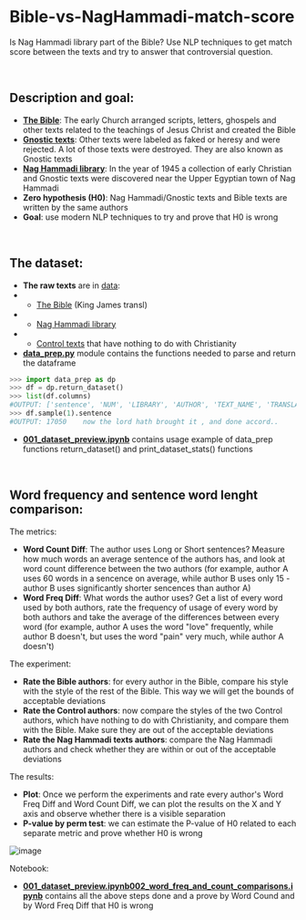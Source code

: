 # Bible-vs-NagHammadi-match-score
Is Nag Hammadi library part of the Bible? Use NLP techniques to get match score between the texts and try to answer that controversial question.

<br>

## Description and goal:
- **[The Bible](https://en.wikipedia.org/wiki/Bible)**: The early Church arranged scripts, letters, ghospels and other texts related to the teachings of Jesus Christ and created the Bible
- **[Gnostic texts](https://en.wikipedia.org/wiki/Gnostic_texts)**: Other texts were labeled as faked or heresy and were rejected. A lot of those texts were destroyed. They are also known as Gnostic texts
- **[Nag Hammadi library](https://en.wikipedia.org/wiki/Nag_Hammadi_library)**: In the year of 1945 a collection of early Christian and Gnostic texts were discovered near the Upper Egyptian town of Nag Hammadi
- **Zero hypothesis (H0)**: Nag Hammadi/Gnostic texts and Bible texts are written by the same authors
- **Goal**: use modern NLP techniques to try and prove that H0 is wrong

<br>

## The dataset:
- **The raw texts** are in [data](https://github.com/TraxData313/Bible-vs-NagHammadi-match-score/tree/main/data): 
- - [The Bible](https://github.com/TraxData313/Bible-vs-NagHammadi-match-score/tree/main/data/Bible%20-%20King%20James) (King James transl) 
- - [Nag Hammadi library](https://github.com/TraxData313/Bible-vs-NagHammadi-match-score/tree/main/data/Nag%20Hammadi)
- - [Control texts](https://github.com/TraxData313/Bible-vs-NagHammadi-match-score/tree/main/data/Control%20texts) that have nothing to do with Christianity
- **[data_prep.py](https://github.com/TraxData313/Bible-vs-NagHammadi-match-score/blob/main/data_prep.py)** module contains the functions needed to parse and return the dataframe
```python
>>> import data_prep as dp
>>> df = dp.return_dataset()
>>> list(df.columns)
#OUTPUT: ['sentence', 'NUM', 'LIBRARY', 'AUTHOR', 'TEXT_NAME', 'TRANSLATION', 'char_count', 'words_count']
>>> df.sample(1).sentence
#OUTPUT: 17050    now the lord hath brought it , and done accord..
```
- **[001_dataset_preview.ipynb](https://github.com/TraxData313/Bible-vs-NagHammadi-match-score/blob/main/001_dataset_preview.ipynb)** contains usage example of data_prep functions return_dataset() and print_dataset_stats() functions


<br>

## Word frequency and sentence word lenght comparison:
The metrics:
- **Word Count Diff**: The author uses Long or Short sentences?
Measure how much words an average sentence of the authors has, and look at word count difference between the two authors (for example, author A uses 60 words in a sencence on average, while author B uses only 15 - author B uses significantly shorter sencences than author A)
- **Word Freq Diff**: What words the author uses?
Get a list of every word used by both authors, rate the frequency of usage of every word by both authors and take the average of the differences between every word (for example, author A uses the word "love" frequently, while author B doesn't, but uses the word "pain" very much, while author A doesn't)

The experiment:
- **Rate the Bible authors**: for every author in the Bible, compare his style with the style of the rest of the Bible. This way we will get the bounds of acceptable deviations
- **Rate the Control authors**: now compare the styles of the two Control authors, which have nothing to do with Christianity, and compare them with the Bible. Make sure they are out of the acceptable deviations
- **Rate the Nag Hammadi texts authors**: compare the Nag Hammadi authors and check whether they are within or out of the acceptable deviations

The results:
- **Plot**: Once we perform the experiments and rate every author's Word Freq Diff and Word Count Diff, we can plot the results on the X and Y axis and observe whether there is a visible separation
- **P-value by perm test**: we can estimate the P-value of H0 related to each separate metric and prove whether H0 is wrong

![image](https://user-images.githubusercontent.com/45358654/147566417-84d48562-327c-47a4-b252-920bcef78df3.png)

Notebook:
- **[001_dataset_preview.ipynb002_word_freq_and_count_comparisons.ipynb](https://github.com/TraxData313/Bible-vs-NagHammadi-match-score/blob/main/002_word_freq_and_count_comparisons.ipynb)** contains all the above steps done and a prove by Word Cound and by Word Freq Diff that H0 is wrong

